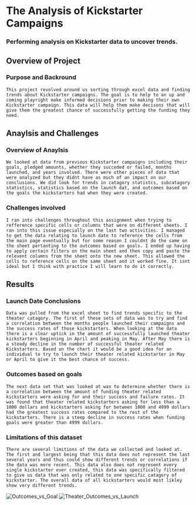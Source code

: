 # The Analysis of Kickstarter Campaigns
### Performing analysis on Kickstarter data to uncover trends.

## Overview of Project
  ### Purpose and Backround
    This project revolved around us sorting through excel data and finding trends about Kickstarter campaigns. The goal is to help to an up and coming playright make informed decisions prior to making their own Kickstarter campaign. This data will help them make decisons that will give them the greatest chance of successfully getting the funding they need. 

## Anaylsis and Challenges 
  ### Overview of Anaylsis 
    We looked at data from previous Kickstarter campaigns including their goals, pledged amounts, whether they succeded or failed, months launched, and years involved. There were other pieces of data that were analyzed but they didnt have as much of an impact on our conclusions. We did look for trends in catagory statistcs, subcatagory statistics, statistics based on the launch dat, and outcomes based on the goals the kickstarters had when they were created. 
  ### Challenges involved
    I ran into challenges throughout this assignment when trying to refference specific cells or columns that were on different sheets. I ran into this issue especially on the last two activities. I managed to get the data relating to launch date to reference the cells from the main page eventually but for some reason I couldnt do the same on the sheet pertanting to the outcomes based on goals. I ended up having to apply certain filters on the main sheet and then copy and paste the relevent columns from the sheet onto the new sheet. This allowed the cells to reference cells on the same sheet and it worked fine. It isnt ideal but I think with practice I will learn to do it correctly. 
  
## Results
  ### Launch Date Conclusions
    Data was pulled from the excel sheet to find trends specific to the theater catagory. The first of these sets of data was to try and find a correlation between the months people launched their campaigns and the success rates of those kickstarters. When looking at the data there is a clear uptick in the amount of successfully launched theater kickstarters beginning in April and peaking in May. After May there is a steady decline in the number of successful theater related Kickstarters. Based on the chart it would be a good idea for an individual to try to launch their theater related kickstarter in May or April to give it the best chance of success. 
    
  ### Outcomes based on goals
    The next data set that was looked at was to determine whether there is a correlation between the amount of funding theater related kickstarters were asking for and their success and failure rates. It was found that theater related kickstarters asking for less than a 1000 dollars and kickstarters asking for between 1000 and 4999 dollars had the greatest success rates compared to the rest of the kickstarters. There is a steep decline in success rates when funding goals were greater than 4999 dollars. 
  ### Limitations of this dataset
    There are several limitions of the data we collected and looked at. The first and largest being that this data does not represent the last several years and thus could show different trends or correlations if the data was more recent. This data also does not represent every single kickstarter ever created, this data was specifically filtered to give us data that was only related to one specific catagory of kickstarter. The overall data of all kickstarters would most likley show very different trends. 
![Outcomes_vs_Goal](https://user-images.githubusercontent.com/111392120/186995625-2acb6088-5977-44e4-b98a-0103486a5d6b.png)
![Theater_Outcomes_vs_Launch](https://user-images.githubusercontent.com/111392120/186995631-66e0f8e0-5192-4be6-85d9-1a0edf1c8738.png)
